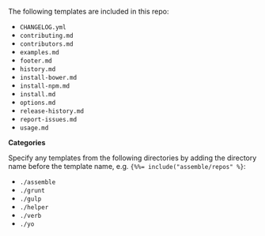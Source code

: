 The following templates are included in this repo:

* `CHANGELOG.yml`
* `contributing.md`
* `contributors.md`
* `examples.md`
* `footer.md`
* `history.md`
* `install-bower.md`
* `install-npm.md`
* `install.md`
* `options.md`
* `release-history.md`
* `report-issues.md`
* `usage.md`

**Categories**

Specify any templates from the following directories by adding the directory name before the template name, e.g. `{%%= include("assemble/repos" %}`:

* `./assemble`
* `./grunt`
* `./gulp`
* `./helper`
* `./verb`
* `./yo`